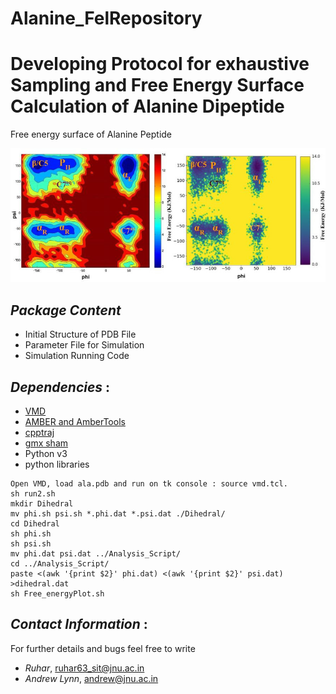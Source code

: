 # Alanine_FelRepository

# **Developing Protocol for exhaustive Sampling and Free Energy Surface Calculation of Alanine Dipeptide**
Free energy surface of Alanine Peptide

![Alt text](Di-alanine.jpg?raw=true "Title")

## *Package Content*
- Initial Structure of PDB File 
- Parameter File for Simulation 
- Simulation Running Code

## *Dependencies* :
- [VMD](https://www.ks.uiuc.edu/Development/Download/download.cgi?PackageName=VMD)
- [AMBER and AmberTools](https://ambermd.org/GetAmber.php)
- [cpptraj](https://ambermd.org/GetAmber.php#ambertools)
- [gmx sham](http://manual.gromacs.org/documentation/current/onlinehelp/gmx-sham.html)
- Python v3
- python libraries

```
Open VMD, load ala.pdb and run on tk console : source vmd.tcl.
sh run2.sh
mkdir Dihedral
mv phi.sh psi.sh *.phi.dat *.psi.dat ./Dihedral/
cd Dihedral
sh phi.sh
sh psi.sh
mv phi.dat psi.dat ../Analysis_Script/
cd ../Analysis_Script/
paste <(awk '{print $2}' phi.dat) <(awk '{print $2}' psi.dat) >dihedral.dat
sh Free_energyPlot.sh
```

## *Contact Information* :
For further details and bugs feel free to write  
- *Ruhar*,  ruhar63_sit@jnu.ac.in 
- *Andrew Lynn*, andrew@jnu.ac.in
